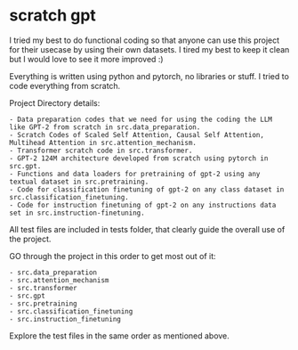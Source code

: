 # scratch gpt
I tried my best to do functional coding so that anyone can use this project for their usecase by using their own datasets. I tired my best to keep it clean but I would love to see it more improved :) 

Everything is written using python and pytorch, no libraries or stuff. I tried to code everything from scratch. 

Project Directory details:

    - Data preparation codes that we need for using the coding the LLM like GPT-2 from scratch in src.data_preparation.
    - Scratch Codes of Scaled Self Attention, Causal Self Attention, Multihead Attention in src.attention_mechanism.
    - Transformer scratch code in src.transformer.
    - GPT-2 124M architecture developed from scratch using pytorch in src.gpt.
    - Functions and data loaders for pretraining of gpt-2 using any textual dataset in src.pretraining.
    - Code for classification finetuning of gpt-2 on any class dataset in src.classification_finetuning.
    - Code for instruction finetuning of gpt-2 on any instructions data set in src.instruction-finetuning.

All test files are included in tests folder, that clearly guide the overall use of the project.

GO through the project in this order to get most out of it:

    - src.data_preparation
    - src.attention_mechanism
    - src.transformer
    - src.gpt
    - src.pretraining
    - src.classification_finetuning
    - src.instruction_finetuning

Explore the test files in the same order as mentioned above.